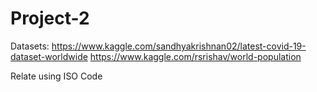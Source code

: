 # Project-2


Datasets:
https://www.kaggle.com/sandhyakrishnan02/latest-covid-19-dataset-worldwide
https://www.kaggle.com/rsrishav/world-population

Relate using ISO Code
